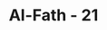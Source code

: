 ---
title: "Al-Fath - 21"
no: 21
arabic_no: ٢١
ayah: وَّاُخْرٰى لَمْ تَقْدِرُوْا عَلَيْهَا قَدْ اَحَاطَ اللّٰهُ بِهَا ۗوَكَانَ اللّٰهُ عَلٰى كُلِّ شَيْءٍ قَدِيْرًا 
translation: "Dan (kemenangan-kemenangan) atas negeri-negeri lain yang tidak dapat kamu perkirakan, tetapi sesungguhnya Allah telah menentukannya. Dan Allah Mahakuasa atas segala sesuatu. "
tafsir: "Di samping kemenangan dan jaminan keamanan, Allah juga menjanjikan bahwa kaum Muslimin akan menaklukkan negeri-negeri lain yang belum dapat ditaklukkan. Negeri-negeri itu telah dipastikan Allah akan dapat dikuasai oleh kaum Muslimin dan dijaga dari kemungkinan untuk ditaklukkan oleh orang lain. Kebenaran janji Allah itu terbukti di kemudian hari, dengan ditaklukkannya negeri-negeri di sekitar Jazirah Arab seperti Persia, dan sebagian kerajaan Romawi.\n\nPada akhir ayat ini, Allah menegaskan bahwa Dia mempunyai kekuasaan yang tidak dapat ditandingi oleh siapa pun, dan tidak ada sesuatu yang sukar bagi-Nya. Seakan-akan dengan ayat ini, Allah menyatakan bahwa memenangkan kaum Muslimin atas kaum kafir itu bukanlah suatu hal yang sukar bagi-Nya. Jika Dia menghendaki yang demikian, pasti terjadi."
---
